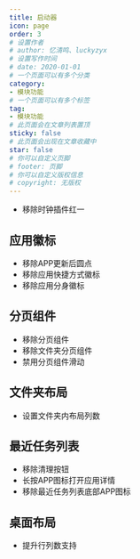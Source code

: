 ```yaml
---
title: 启动器
icon: page
order: 3
# 设置作者
# author: 忆清鸣、luckyzyx
# 设置写作时间
# date: 2020-01-01
# 一个页面可以有多个分类
category:
- 模块功能
# 一个页面可以有多个标签
tag:
- 模块功能
# 此页面会在文章列表置顶
sticky: false
# 此页面会出现在文章收藏中
star: false
# 你可以自定义页脚
# footer: 页脚
# 你可以自定义版权信息
# copyright: 无版权
---
```


- 移除时钟插件红一

## 应用徽标

- 移除APP更新后圆点
- 移除应用快捷方式徽标
- 移除应用分身徽标

## 分页组件

- 移除分页组件
- 移除文件夹分页组件
- 禁用分页组件滑动

## 文件夹布局

- 设置文件夹内布局列数

## 最近任务列表

- 移除清理按钮
- 长按APP图标打开应用详情
- 移除最近任务列表底部APP图标

## 桌面布局

- 提升行列数支持